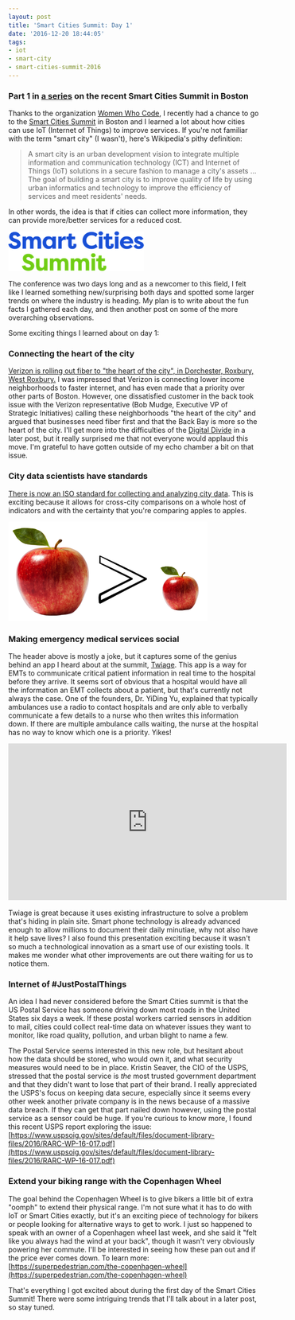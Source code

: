 ```yaml
---
layout: post
title: 'Smart Cities Summit: Day 1'
date: '2016-12-20 18:44:05'
tags:
- iot
- smart-city
- smart-cities-summit-2016
---
```


### Part 1 in [a series](https://blog.katiebroida.com/tag/smart-cities-summit-2016/) on the recent Smart Cities Summit in Boston

Thanks to the organization [Women Who Code](https://www.womenwhocode.com/), I recently had a chance to go to the [Smart Cities Summit](https://tmt.knect365.com/smart-cities/) in Boston and I learned a lot about how cities can use IoT (Internet of Things) to improve services. If you're not familiar with the term "smart city" (I wasn't), here's Wikipedia's pithy definition:

>A smart city is an urban development vision to integrate multiple information and communication technology (ICT) and Internet of Things (IoT) solutions in a secure fashion to manage a city's assets ... The goal of building a smart city is to improve quality of life by using urban informatics and technology to improve the efficiency of services and meet residents' needs. 

In other words, the idea is that if cities can collect more information, they can provide more/better services for a reduced cost. 

![](/assets/images/2016/12/Smart-Cities-Summit-logo.png)

The conference was two days long and as a newcomer to this field, I felt like I learned something new/surprising both days and spotted some larger trends on where the industry is heading. My plan is to write about the fun facts I gathered each day, and then another post on some of the more overarching observations. 

Some exciting things I learned about on day 1:

### Connecting the heart of the city

[Verizon is rolling out fiber to "the heart of the city", in Dorchester, Roxbury, West Roxbury.](http://arstechnica.com/information-technology/2016/12/verizon-fios-hits-boston-in-first-new-fiber-deployment-in-years/) I was impressed that Verizon is connecting lower income neighborhoods to faster internet, and has even made that a priority over other parts of Boston. However, one dissatisfied customer in the back took issue with the Verizon representative (Bob Mudge, Executive VP of Strategic Initiatives) calling these neighborhoods "the heart of the city" and argued that businesses need fiber first and that the Back Bay is more so the heart of the city. I'll get more into the difficulties of the [Digital Divide](https://en.wikipedia.org/wiki/Digital_divide) in a later post, but it really surprised me that not everyone would applaud this move. I'm grateful to have gotten outside of my echo chamber a bit on that issue. 

### City data scientists have standards

[There is now an ISO standard for collecting and analyzing city data](http://www.iso.org/iso/news.htm?refid=Ref1848). This is exciting because it allows for cross-city comparisons on a whole host of indicators and with the certainty that you're comparing apples to apples. 

![](/assets/images/2016/12/apples-to-appes-1.png)

### Making emergency medical services social

The header above is mostly a joke, but it captures some of the genius behind an app I heard about at the summit, [Twiage](http://www.twiagemed.com/). This app is a way for EMTs to communicate critical patient information in real time to the hospital before they arrive. It seems sort of obvious that a hospital would have all the information an EMT collects about a patient, but that's currently not always the case. One of the founders, Dr. YiDing Yu, explained that typically ambulances use a radio to contact hospitals and are only able to verbally communicate a few details to a nurse who then writes this information down. If there are multiple ambulance calls waiting, the nurse at the hospital has no way to know which one is a priority. Yikes!

<iframe width="560" height="315" src="https://www.youtube.com/embed/pPpPVjgpjzo" frameborder="0" allowfullscreen></iframe>

Twiage is great because it uses existing infrastructure to solve a problem that's hiding in plain site. Smart phone technology is already advanced enough to allow millions to document their daily minutiae, why not also have it help save lives? I also found this presentation exciting because it wasn't so much a technological innovation as a smart use of our existing tools. It makes me wonder what other improvements are out there waiting for us to notice them. 

### Internet of #JustPostalThings

An idea I had never considered before the Smart Cities summit is that the US Postal Service has someone driving down most roads in the United States six days a week. If these postal workers carried sensors in addition to mail, cities could collect real-time data on whatever issues they want to monitor, like road quality, pollution, and urban blight to name a few.

The Postal Service seems interested in this new role, but hesitant about how the data should be stored, who would own it, and what security measures would need to be in place. Kristin Seaver, the CIO of the USPS, stressed that the postal service is *the* most trusted government department and that they didn't want to lose that part of their brand. I really appreciated the USPS's focus on keeping data secure, especially since it seems every other week another private company is in the news because of a massive data breach. If they can get that part nailed down however, using the postal service as a sensor could be huge. If you're curious to know more, I found this recent USPS report exploring the issue: [https://www.uspsoig.gov/sites/default/files/document-library-files/2016/RARC-WP-16-017.pdf](https://www.uspsoig.gov/sites/default/files/document-library-files/2016/RARC-WP-16-017.pdf)

### Extend your biking range with the Copenhagen Wheel

The goal behind the Copenhagen Wheel is to give bikers a little bit of extra "oomph" to extend their physical range. I'm not sure what it has to do with IoT or Smart Cities exactly, but it's an exciting piece of technology for bikers or people looking for alternative ways to get to work. I just so happened to speak with an owner of a Copenhagen wheel last week, and she said it "felt like you always had the wind at your back", though it wasn't very obviously powering her commute. I'll be interested in seeing how these pan out and if the price ever comes down. To learn more: [https://superpedestrian.com/the-copenhagen-wheel](https://superpedestrian.com/the-copenhagen-wheel)


That's everything I got excited about during the first day of the Smart Cities Summit! There were some intriguing trends that I'll talk about in a later post, so stay tuned. 
